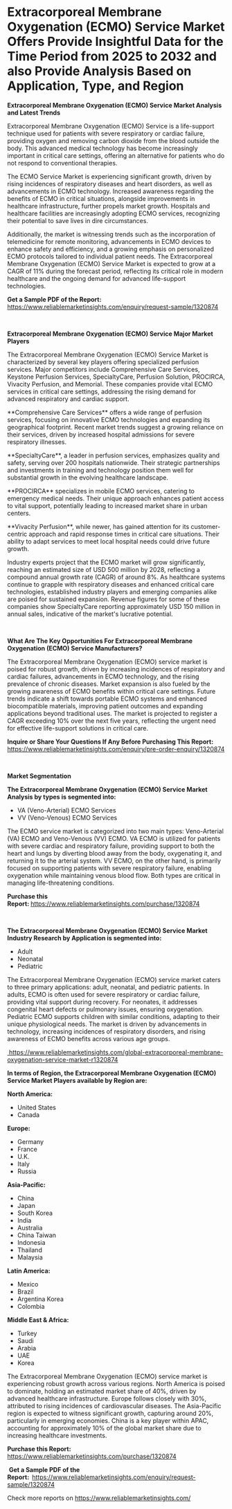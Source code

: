 <p><h1>Extracorporeal Membrane Oxygenation (ECMO) Service Market Offers Provide Insightful Data for the Time Period from 2025 to 2032 and also Provide Analysis Based on Application, Type, and Region</h1></p><p><strong>Extracorporeal Membrane Oxygenation (ECMO) Service Market Analysis and Latest Trends</strong></p>
<p><p>Extracorporeal Membrane Oxygenation (ECMO) Service is a life-support technique used for patients with severe respiratory or cardiac failure, providing oxygen and removing carbon dioxide from the blood outside the body. This advanced medical technology has become increasingly important in critical care settings, offering an alternative for patients who do not respond to conventional therapies. </p><p>The ECMO Service Market is experiencing significant growth, driven by rising incidences of respiratory diseases and heart disorders, as well as advancements in ECMO technology. Increased awareness regarding the benefits of ECMO in critical situations, alongside improvements in healthcare infrastructure, further propels market growth. Hospitals and healthcare facilities are increasingly adopting ECMO services, recognizing their potential to save lives in dire circumstances.</p><p>Additionally, the market is witnessing trends such as the incorporation of telemedicine for remote monitoring, advancements in ECMO devices to enhance safety and efficiency, and a growing emphasis on personalized ECMO protocols tailored to individual patient needs. The Extracorporeal Membrane Oxygenation (ECMO) Service Market is expected to grow at a CAGR of 11% during the forecast period, reflecting its critical role in modern healthcare and the ongoing demand for advanced life-support technologies.</p></p>
<p><strong>Get a Sample PDF of the Report:&nbsp;</strong> <a href="https://www.reliablemarketinsights.com/enquiry/request-sample/1320874?utm_campaign=2647&utm_medium=2&utm_source=Github&utm_content=ia&utm_term=05032025&utm_id=extracorporeal-membrane-oxygenation-ecmo-service">https://www.reliablemarketinsights.com/enquiry/request-sample/1320874</a></p>
<p>&nbsp;</p>
<p><strong>Extracorporeal Membrane Oxygenation (ECMO) Service Major Market Players</strong></p>
<p><p>The Extracorporeal Membrane Oxygenation (ECMO) Service Market is characterized by several key players offering specialized perfusion services. Major competitors include Comprehensive Care Services, Keystone Perfusion Services, SpecialtyCare, Perfusion Solution, PROCIRCA, Vivacity Perfusion, and Memorial. These companies provide vital ECMO services in critical care settings, addressing the rising demand for advanced respiratory and cardiac support.</p><p>**Comprehensive Care Services** offers a wide range of perfusion services, focusing on innovative ECMO technologies and expanding its geographical footprint. Recent market trends suggest a growing reliance on their services, driven by increased hospital admissions for severe respiratory illnesses.</p><p>**SpecialtyCare**, a leader in perfusion services, emphasizes quality and safety, serving over 200 hospitals nationwide. Their strategic partnerships and investments in training and technology position them well for substantial growth in the evolving healthcare landscape.</p><p>**PROCIRCA** specializes in mobile ECMO services, catering to emergency medical needs. Their unique approach enhances patient access to vital support, potentially leading to increased market share in urban centers.</p><p>**Vivacity Perfusion**, while newer, has gained attention for its customer-centric approach and rapid response times in critical care situations. Their ability to adapt services to meet local hospital needs could drive future growth.</p><p>Industry experts project that the ECMO market will grow significantly, reaching an estimated size of USD 500 million by 2028, reflecting a compound annual growth rate (CAGR) of around 8%. As healthcare systems continue to grapple with respiratory diseases and enhanced critical care technologies, established industry players and emerging companies alike are poised for sustained expansion. Revenue figures for some of these companies show SpecialtyCare reporting approximately USD 150 million in annual sales, indicative of the market's lucrative potential.</p></p>
<p>&nbsp;</p>
<p><strong>What Are The Key Opportunities For Extracorporeal Membrane Oxygenation (ECMO) Service Manufacturers?</strong></p>
<p><p>The Extracorporeal Membrane Oxygenation (ECMO) service market is poised for robust growth, driven by increasing incidences of respiratory and cardiac failures, advancements in ECMO technology, and the rising prevalence of chronic diseases. Market expansion is also fueled by the growing awareness of ECMO benefits within critical care settings. Future trends indicate a shift towards portable ECMO systems and enhanced biocompatible materials, improving patient outcomes and expanding applications beyond traditional uses. The market is projected to register a CAGR exceeding 10% over the next five years, reflecting the urgent need for effective life-support solutions in critical care.</p></p>
<p><strong>Inquire or Share Your Questions If Any Before Purchasing This Report:</strong> <a href="https://www.reliablemarketinsights.com/enquiry/pre-order-enquiry/1320874?utm_campaign=2647&utm_medium=2&utm_source=Github&utm_content=ia&utm_term=05032025&utm_id=extracorporeal-membrane-oxygenation-ecmo-service">https://www.reliablemarketinsights.com/enquiry/pre-order-enquiry/1320874</a></p>
<p>&nbsp;</p>
<p><strong>Market Segmentation</strong></p>
<p><strong>The Extracorporeal Membrane Oxygenation (ECMO) Service Market Analysis by types is segmented into:</strong></p>
<p><ul><li>VA (Veno-Arterial) ECMO Services</li><li>VV (Veno-Venous) ECMO Services</li></ul></p>
<p><p>The ECMO service market is categorized into two main types: Veno-Arterial (VA) ECMO and Veno-Venous (VV) ECMO. VA ECMO is utilized for patients with severe cardiac and respiratory failure, providing support to both the heart and lungs by diverting blood away from the body, oxygenating it, and returning it to the arterial system. VV ECMO, on the other hand, is primarily focused on supporting patients with severe respiratory failure, enabling oxygenation while maintaining venous blood flow. Both types are critical in managing life-threatening conditions.</p></p>
<p><strong>Purchase this Report:&nbsp;</strong><a href="https://www.reliablemarketinsights.com/purchase/1320874?utm_campaign=2647&utm_medium=2&utm_source=Github&utm_content=ia&utm_term=05032025&utm_id=extracorporeal-membrane-oxygenation-ecmo-service">https://www.reliablemarketinsights.com/purchase/1320874</a></p>
<p>&nbsp;</p>
<p><strong>The Extracorporeal Membrane Oxygenation (ECMO) Service Market Industry Research by Application is segmented into:</strong></p>
<p><ul><li>Adult</li><li>Neonatal</li><li>Pediatric</li></ul></p>
<p><p>The Extracorporeal Membrane Oxygenation (ECMO) service market caters to three primary applications: adult, neonatal, and pediatric patients. In adults, ECMO is often used for severe respiratory or cardiac failure, providing vital support during recovery. For neonates, it addresses congenital heart defects or pulmonary issues, ensuring oxygenation. Pediatric ECMO supports children with similar conditions, adapting to their unique physiological needs. The market is driven by advancements in technology, increasing incidences of respiratory disorders, and rising awareness of ECMO benefits across various age groups.</p></p>
<p><a href="https://www.reliablemarketinsights.com/global-extracorporeal-membrane-oxygenation-service-market-r1320874?utm_campaign=2647&utm_medium=2&utm_source=Github&utm_content=ia&utm_term=05032025&utm_id=extracorporeal-membrane-oxygenation-ecmo-service">&nbsp;https://www.reliablemarketinsights.com/global-extracorporeal-membrane-oxygenation-service-market-r1320874</a></p>
<p><strong>In terms of Region, the Extracorporeal Membrane Oxygenation (ECMO) Service Market Players available by Region are:</strong></p>
<p>
    <p> <strong> North America: </strong>
        <ul>
            <li>United States</li>
            <li>Canada</li>
        </ul>
        </p> 
    <p> <strong> Europe: </strong>
        <ul>
            <li>Germany</li>
            <li>France</li>
            <li>U.K.</li>
            <li>Italy</li>
            <li>Russia</li>
        </ul>
        </p> 
    <p> <strong> Asia-Pacific: </strong>
        <ul>
            <li>China</li>
            <li>Japan</li>
            <li>South Korea</li>
            <li>India</li>
            <li>Australia</li>
            <li>China Taiwan</li>
            <li>Indonesia</li>
            <li>Thailand</li>
            <li>Malaysia</li>
        </ul>
        </p> 
    <p> <strong> Latin America: </strong>
        <ul>
            <li>Mexico</li>
            <li>Brazil</li>
            <li>Argentina Korea</li>
            <li>Colombia</li>
        </ul>
        </p> 
    <p> <strong> Middle East & Africa: </strong>
        <ul>
            <li>Turkey</li>
            <li>Saudi</li>
            <li>Arabia</li>
            <li>UAE</li>
            <li>Korea</li>
        </ul>
    </p>
    </p>
<p><p>The Extracorporeal Membrane Oxygenation (ECMO) service market is experiencing robust growth across various regions. North America is poised to dominate, holding an estimated market share of 40%, driven by advanced healthcare infrastructure. Europe follows closely with 30%, attributed to rising incidences of cardiovascular diseases. The Asia-Pacific region is expected to witness significant growth, capturing around 20%, particularly in emerging economies. China is a key player within APAC, accounting for approximately 10% of the global market share due to increasing healthcare investments.</p></p>
<p><strong>Purchase this Report: </strong><a href="https://www.reliablemarketinsights.com/purchase/1320874?utm_campaign=2647&utm_medium=2&utm_source=Github&utm_content=ia&utm_term=05032025&utm_id=extracorporeal-membrane-oxygenation-ecmo-service">https://www.reliablemarketinsights.com/purchase/1320874</a></p>
<p>&nbsp;<strong>Get a Sample PDF of the Report:&nbsp;&nbsp;</strong><a href="https://www.reliablemarketinsights.com/enquiry/request-sample/1320874?utm_campaign=2647&utm_medium=2&utm_source=Github&utm_content=ia&utm_term=05032025&utm_id=extracorporeal-membrane-oxygenation-ecmo-service">https://www.reliablemarketinsights.com/enquiry/request-sample/1320874</a></p>
<p><strong></strong></p>
<p>Check more reports on <a href="https://www.reliablemarketinsights.com/?utm_campaign=2647&utm_medium=2&utm_source=Github&utm_content=ia&utm_term=05032025&utm_id=extracorporeal-membrane-oxygenation-ecmo-service">https://www.reliablemarketinsights.com/</a></p>